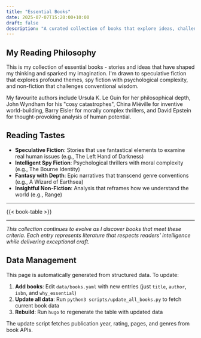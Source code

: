 ```yaml
---
title: "Essential Books"
date: 2025-07-07T15:20:00+10:00
draft: false
description: "A curated collection of books that explore ideas, challenge perspectives, and deliver exceptional storytelling craft."
---
```


## My Reading Philosophy

This is my collection of essential books - stories and ideas that have shaped my thinking and sparked my imagination. I'm drawn to speculative fiction that explores profound themes, spy fiction with psychological complexity, and non-fiction that challenges conventional wisdom.

My favourite authors include Ursula K. Le Guin for her philosophical depth, John Wyndham for his "cosy catastrophes", China Miéville for inventive world-building, Barry Eisler for morally complex thrillers, and David Epstein for thought-provoking analysis of human potential.

## Reading Tastes

- **Speculative Fiction**: Stories that use fantastical elements to examine real human issues (e.g., The Left Hand of Darkness)
- **Intelligent Spy Fiction**: Psychological thrillers with moral complexity (e.g., The Bourne Identity) 
- **Fantasy with Depth**: Epic narratives that transcend genre conventions (e.g., A Wizard of Earthsea)
- **Insightful Non-Fiction**: Analysis that reframes how we understand the world (e.g., Range)

---

{{< book-table >}}

---

*This collection continues to evolve as I discover books that meet these criteria. Each entry represents literature that respects readers' intelligence while delivering exceptional craft.*

## Data Management

This page is automatically generated from structured data. To update:

1. **Add books**: Edit `data/books.yaml` with new entries (just `title`, `author`, `isbn`, and `why_essential`)
2. **Update all data**: Run `python3 scripts/update_all_books.py` to fetch current book data
3. **Rebuild**: Run `hugo` to regenerate the table with updated data

The update script fetches publication year, rating, pages, and genres from book APIs.